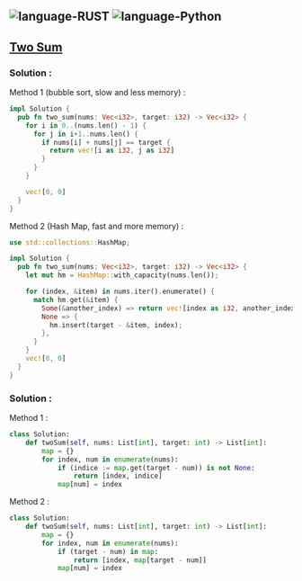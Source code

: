 ![language-RUST](https://img.shields.io/badge/RUST-8d4004?style=for-the-badge&logo=RUST)
![language-Python](https://img.shields.io/badge/Python-ffd43b?style=for-the-badge&logo=PYTHON)
---

## [Two Sum](https://leetcode.com/problems/two-sum)

### Solution :

Method 1 (bubble sort, slow and less memory) :
```rust
impl Solution {
  pub fn two_sum(nums: Vec<i32>, target: i32) -> Vec<i32> {
    for i in 0..(nums.len() - 1) {
      for j in i+1..nums.len() {
        if nums[i] + nums[j] == target {
          return vec![i as i32, j as i32]
        }
      }
    }

    vec![0, 0]
  }
}
```

Method 2 (Hash Map, fast and more memory) :
```rust
use std::collections::HashMap;

impl Solution {
  pub fn two_sum(nums: Vec<i32>, target: i32) -> Vec<i32> {
    let mut hm = HashMap::with_capacity(nums.len());

    for (index, &item) in nums.iter().enumerate() {
      match hm.get(&item) {
        Some(&another_index) => return vec![index as i32, another_index as i32],
        None => {
          hm.insert(target - &item, index);
        },
      }
    }
    vec![0, 0]
  }
}
```

### Solution :

Method 1 :
```python
class Solution:
    def twoSum(self, nums: List[int], target: int) -> List[int]:
        map = {}
        for index, num in enumerate(nums):
            if (indice := map.get(target - num)) is not None:
                return [index, indice]
            map[num] = index
```

Method 2 :
```python
class Solution:
    def twoSum(self, nums: List[int], target: int) -> List[int]:
        map = {}
        for index, num in enumerate(nums):
            if (target - num) in map:
                return [index, map[target - num]]
            map[num] = index
```
